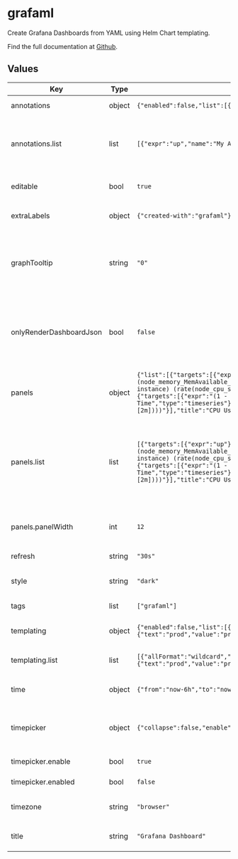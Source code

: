 # grafaml

Create Grafana Dashboards from YAML using Helm Chart templating.

Find the full documentation at [Github](https://github.com/erNail/grafaml).

## Values

| Key | Type | Default | Description |
|-----|------|---------|-------------|
| annotations | object | `{"enabled":false,"list":[{"expr":"up","name":"My Annotation"}]}` | The dashboard annotations. Ref: [Grafana JSON Visualizations](https://grafana.com/docs/grafana/latest/dashboards/build-dashboards/annotate-visualizations/)  |
| annotations.list | list | `[{"expr":"up","name":"My Annotation"}]` | Grafana does not provide a full list with options. To find out about other options, create the desired annotations in the Grafana UI, inspect the JSON, and transform it to YAML. |
| editable | bool | `true` | Wether the dashboard is editable or not. Ref: [Grafana JSON Fields](https://grafana.com/docs/grafana/latest/dashboards/build-dashboards/view-dashboard-json-model/#json-fields)  |
| extraLabels | object | `{"created-with":"grafaml"}` | Additional labels to add to the ConfigMap. Ref: [Kubernetes Labels](https://kubernetes.io/docs/concepts/overview/working-with-objects/labels/)  |
| graphTooltip | string | `"0"` | The tooltip behavior of the dashboard. 0 for no shared crosshair or tooltip (default), 1 for shared crosshair, 2 for shared crosshair and shared tooltip. Ref: [Grafana JSON Fields](https://grafana.com/docs/grafana/latest/dashboards/build-dashboards/view-dashboard-json-model/#json-fields)  |
| onlyRenderDashboardJson | bool | `false` | Wether to render only the dashboard JSON, or the entire ConfigMap. Set this to true if you are not interested in deploying the Dashboard in a Kubernetes Cluster. Use `helm template ./charts/grafaml --set onlyRenderDashboardJson=true | tail -n +3 > dashboard.json` to get the dashboard JSON model as a file.  |
| panels | object | `{"list":[{"targets":[{"expr":"up"}],"title":"Prometheus Targets Up","type":"stat"},{"description":"Memory and CPU Usage","targets":[{"expr":"(1 - (node_memory_MemAvailable_bytes / node_memory_MemTotal_bytes)) * 100","legendFormat":"Memory Usage"},{"expr":"sum by (instance, job)(avg by (mode, instance) (rate(node_cpu_seconds_total{mode!='idle'}[2m]))) * 100","legendFormat":"CPU Usage"}],"title":"Resource Usage in Percent","type":"stat"},{"targets":[{"expr":"(1 - (node_memory_MemAvailable_bytes / node_memory_MemTotal_bytes)) * 100"}],"title":"Memory Usage in Percent over Time","type":"timeseries"},{"targets":[{"expr":"sum by (instance, job) (avg by (mode, instance) (rate(node_cpu_seconds_total{mode!='idle'}[2m])))"}],"title":"CPU Usage in Percent over Time","type":"timeseries"}],"panelHeight":8,"panelWidth":12}` | The dashboard panels. The positioning will be handled automatically, so there is no need to define the "gridPos" Ref: [Grafana JSON Panels](https://grafana.com/docs/grafana/latest/dashboards/build-dashboards/view-dashboard-json-model/#panels)  |
| panels.list | list | `[{"targets":[{"expr":"up"}],"title":"Prometheus Targets Up","type":"stat"},{"description":"Memory and CPU Usage","targets":[{"expr":"(1 - (node_memory_MemAvailable_bytes / node_memory_MemTotal_bytes)) * 100","legendFormat":"Memory Usage"},{"expr":"sum by (instance, job)(avg by (mode, instance) (rate(node_cpu_seconds_total{mode!='idle'}[2m]))) * 100","legendFormat":"CPU Usage"}],"title":"Resource Usage in Percent","type":"stat"},{"targets":[{"expr":"(1 - (node_memory_MemAvailable_bytes / node_memory_MemTotal_bytes)) * 100"}],"title":"Memory Usage in Percent over Time","type":"timeseries"},{"targets":[{"expr":"sum by (instance, job) (avg by (mode, instance) (rate(node_cpu_seconds_total{mode!='idle'}[2m])))"}],"title":"CPU Usage in Percent over Time","type":"timeseries"}]` | Check [Grafana JSON Panels](https://grafana.com/docs/grafana/latest/dashboards/build-dashboards/view-dashboard-json-model/#panels) for more options. Grafana does not provide a full list with options. To find out about other options, create the desired panels in the Grafana UI, inspect the panel JSON, and transform it to YAML. For example dashboards created with grafaml, check out the [example charts](https://github.com/erNail/grafaml/tree/main/example-charts)  |
| panels.panelWidth | int | `12` | Grafana dashboards have a maximum width of 24. The panel width has to be a factor of 24.  |
| refresh | string | `"30s"` | The auto-refresh interval. Ref: [Grafana JSON Fields](https://grafana.com/docs/grafana/latest/dashboards/build-dashboards/view-dashboard-json-model/#json-fields)  |
| style | string | `"dark"` | The style of the dashboard, either "dark" or "light". Ref: [Grafana JSON Fields](https://grafana.com/docs/grafana/latest/dashboards/build-dashboards/view-dashboard-json-model/#json-fields)  |
| tags | list | `["grafaml"]` | The tags of the dashboard. Ref: [Grafana JSON Fields](https://grafana.com/docs/grafana/latest/dashboards/build-dashboards/view-dashboard-json-model/#json-fields)  |
| templating | object | `{"enabled":false,"list":[{"allFormat":"wildcard","current":{"text":"prod","value":"prod"},"includeAll":true,"multi":true,"name":"environment","query":"tag_values(cpu.utilization.average,env)","type":"query"}]}` | The dashboard template variables. Ref: [Grafana JSON Templating](https://grafana.com/docs/grafana/latest/dashboards/build-dashboards/view-dashboard-json-model/#templating)  |
| templating.list | list | `[{"allFormat":"wildcard","current":{"text":"prod","value":"prod"},"includeAll":true,"multi":true,"name":"environment","query":"tag_values(cpu.utilization.average,env)","type":"query"}]` | Check [Grafana JSON Templating](https://grafana.com/docs/grafana/latest/dashboards/build-dashboards/view-dashboard-json-model/#templating) for all possible options.  |
| time | object | `{"from":"now-6h","to":"now"}` | The time range for the dashboard. Ref: [Grafana JSON Fields](https://grafana.com/docs/grafana/latest/dashboards/build-dashboards/view-dashboard-json-model/#json-fields)  |
| timepicker | object | `{"collapse":false,"enable":true,"enabled":false,"notice":false,"now":true,"status":"Stable","type":"timepicker"}` | The configuration of the time picker. Check [Grafana JSON Timepicker](https://grafana.com/docs/grafana/latest/dashboards/build-dashboards/view-dashboard-json-model/#timepicker) for all possible options. Ref: [Grafana JSON Timepicker](https://grafana.com/docs/grafana/latest/dashboards/build-dashboards/view-dashboard-json-model/#timepicker)   |
| timepicker.enable | bool | `true` | Wether the timepicker is enabled or not.  |
| timepicker.enabled | bool | `false` | Wether the timepicker configuration is rendered or not.  |
| timezone | string | `"browser"` | The timezone of the dashboard, either "utc" or "browser". Ref: [Grafana JSON Fields](https://grafana.com/docs/grafana/latest/dashboards/build-dashboards/view-dashboard-json-model/#json-fields)  |
| title | string | `"Grafana Dashboard"` | The displayed title of the Dashboard. Ref: [Grafana JSON Fields](https://grafana.com/docs/grafana/latest/dashboards/build-dashboards/view-dashboard-json-model/#json-fields)  |
